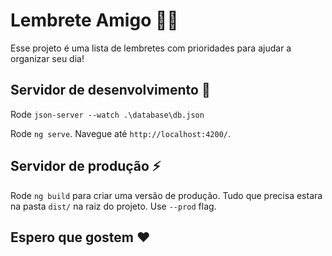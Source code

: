 # Lembrete Amigo :memo::dancer:

Esse projeto é uma lista de lembretes com prioridades para ajudar a organizar seu dia!

## Servidor de desenvolvimento :construction:

Rode `json-server --watch .\database\db.json`

Rode `ng serve`. Navegue até `http://localhost:4200/`.

## Servidor de produção :zap:

Rode `ng build` para criar uma versão de produção. Tudo que precisa estara na pasta `dist/` na raiz do projeto. Use `--prod` flag.

## Espero que gostem :heart:
